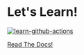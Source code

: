 # Let's Learn!
[![learn-github-actions](https://github.com/n-hebert/learning-github-actions/actions/workflows/learn-github-actions.yml/badge.svg)](https://github.com/n-hebert/learning-github-actions/actions/workflows/learn-github-actions.yml)


[Read The Docs!](https://docs.github.com/en/actions)
